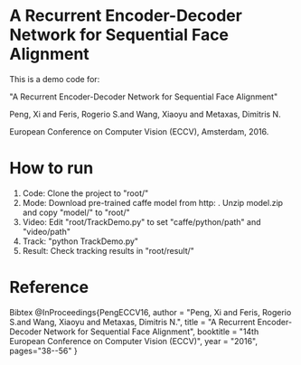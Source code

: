 # A Recurrent Encoder-Decoder Network for Sequential Face Alignment
This is a demo code for:

"A Recurrent Encoder-Decoder Network for Sequential Face Alignment"

Peng, Xi and Feris, Rogerio S.and Wang, Xiaoyu and Metaxas, Dimitris N.

European Conference on Computer Vision (ECCV), Amsterdam, 2016.

# How to run
1. Code: Clone the project to "root/"
2. Mode: Download pre-trained caffe model from http: . Unzip model.zip and copy "model/" to "root/"
3. Video: Edit "root/TrackDemo.py" to set "caffe/python/path" and "video/path"
4. Track: "python TrackDemo.py"
5. Result: Check tracking results in "root/result/"

# Reference
Bibtex
@InProceedings{PengECCV16,
author = "Peng, Xi and Feris, Rogerio S.and Wang, Xiaoyu and Metaxas, Dimitris N.",
title = "A Recurrent Encoder-Decoder Network for Sequential Face Alignment",
booktitle = "14th European Conference on Computer Vision (ECCV)",
year = "2016",
pages="38--56"
}
